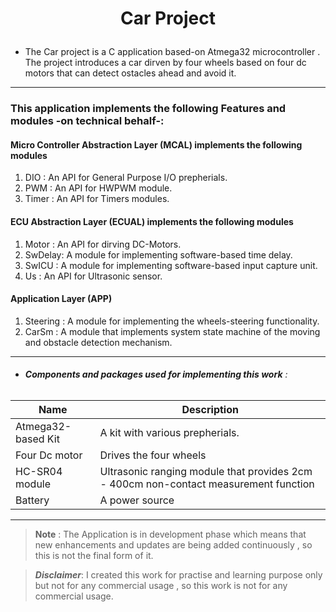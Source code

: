 <!-- heading -->
# <p align="center">Car Project</p>

* The Car project is a C application based-on Atmega32 microcontroller . The project introduces a car dirven by four wheels based on four dc motors 
that can detect ostacles ahead and avoid it.   
____

### __This application implements the following Features and modules -on technical behalf__-:

#### Micro Controller Abstraction Layer (MCAL) implements the following modules 
1. DIO   : An API for General Purpose I/O prepherials.
2. PWM   : An API for HWPWM module.    
3. Timer : An API for Timers modules.
#### ECU Abstraction Layer (ECUAL) implements the following modules 
1. Motor  : An API for dirving DC-Motors.
2. SwDelay: A module for implementing software-based time delay.
3. SwICU  : A module for implementing software-based input capture unit.
4. Us     : An API for Ultrasonic sensor.
#### Application Layer (APP) 
1. Steering : A module for implementing the wheels-steering functionality.
2. CarSm    : A module that implements system state machine of the moving and obstacle detection mechanism.
----
* ###### **Components and packages used for implementing this work** :

| Name               		|   Description                      	  											  |
| -------------------------	| ----------------------------------------------------------------------------------- |
| Atmega32-based Kit        | A kit with various prepherials. 													  |
| Four Dc motor             | Drives the four wheels          													  |
| HC-SR04 module            | Ultrasonic ranging module that provides 2cm - 400cm non-contact measurement function|
| Battery              		| A power source 				  													  |
------
>**Note** :
>The Application is in development phase which means that new enhancements and updates are being added continuously , so this is not the final form of it.

>***Disclaimer***:
I created this work for practise and learning purpose only but not for any commercial usage , so this work is not for any commercial usage.
